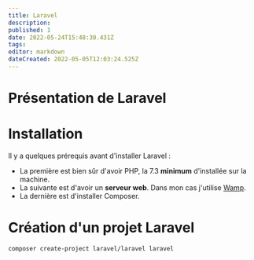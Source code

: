 ```yaml
---
title: Laravel
description: 
published: 1
date: 2022-05-24T15:48:30.431Z
tags: 
editor: markdown
dateCreated: 2022-05-05T12:03:24.525Z
---
```


# Présentation de Laravel


# Installation

Il y a quelques prérequis avant d'installer Laravel : 
- La première est bien sûr d'avoir PHP, la 7.3 **minimum** d'installée sur la machine.
- La suivante est d'avoir un **serveur web**. Dans mon cas j'utilise [Wamp](../work-environment/development/wamp.md).
- La dernière est d'installer Composer.


# Création d'un projet Laravel
```composer create-project laravel/laravel laravel```